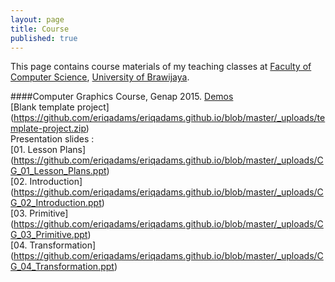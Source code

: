 ```yaml
---
layout: page
title: Course
published: true
---
```


This page contains course materials of my teaching classes at [Faculty of Computer Science](http://ptiik.ub.ac.id), [University of Brawijaya](http://www.ub.ac.id).

####Computer Graphics Course, Genap 2015.
[Demos](https://github.com/eriqadams/computer-graphics)<br/>
[Blank template project] (https://github.com/eriqadams/eriqadams.github.io/blob/master/_uploads/template-project.zip)<br/>
Presentation slides :<br/>
[01. Lesson Plans] (https://github.com/eriqadams/eriqadams.github.io/blob/master/_uploads/CG_01_Lesson_Plans.ppt)<br/>
[02. Introduction] (https://github.com/eriqadams/eriqadams.github.io/blob/master/_uploads/CG_02_Introduction.ppt)<br/>
[03. Primitive] (https://github.com/eriqadams/eriqadams.github.io/blob/master/_uploads/CG_03_Primitive.ppt)<br/>
[04. Transformation] (https://github.com/eriqadams/eriqadams.github.io/blob/master/_uploads/CG_04_Transformation.ppt)<br/>
